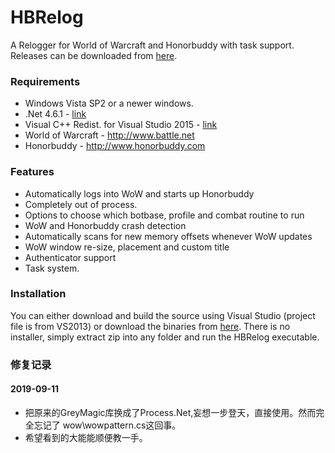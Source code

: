 # HBRelog
A Relogger for World of Warcraft and Honorbuddy with task support. 
Releases can be downloaded from [here](https://github.com/highvoltz/HBRelog/releases/latest).

### Requirements
* Windows Vista SP2 or a newer windows. 
* .Net 4.6.1 - [link](https://www.microsoft.com/en-us/download/details.aspx?id=49982)
* Visual C++ Redist. for Visual Studio 2015 - [link](https://www.microsoft.com/en-us/download/details.aspx?id=48145)
* World of Warcraft - http://www.battle.net
* Honorbuddy - http://www.honorbuddy.com

### Features
* Automatically logs into WoW and starts up Honorbuddy
* Completely out of process.
* Options to choose which botbase, profile and combat routine to run
* WoW and Honorbuddy crash detection
* Automatically scans for new memory offsets whenever WoW updates
* WoW window re-size, placement and custom title
* Authenticator support
* Task system. 

### Installation 
You can either download and build the source using Visual Studio (project file is from VS2013)
or download the binaries from [here](https://github.com/highvoltz/HBRelog/releases/latest).
There is no installer, simply extract zip into any folder and run the HBRelog executable.



### 修复记录
#### 2019-09-11 
* 把原来的GreyMagic库换成了Process.Net,妄想一步登天，直接使用。然而完全忘记了 wow\wowpattern.cs这回事。
* 希望看到的大能能顺便教一手。


